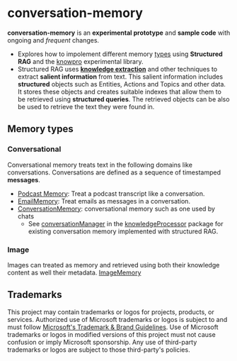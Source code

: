 # conversation-memory

**conversation-memory** is an **experimental prototype** and **sample code** with ongoing and _frequent_ changes.

- Explores how to impolement different memory [types](#memory-types) using **Structured RAG** and the [knowpro](../../knowPro) experimental library.
- Structured RAG uses [**knowledge extraction**](../../knowledgeProcessor/src/conversation/knowledgeSchema.ts) and other techniques to extract **salient information** from text. This salient information includes **structured** objects such as Entities, Actions and Topics and other data. It stores these objects and creates suitable indexes that allow them to be retrieved using **structured queries**. The retrieved objects can be also be used to retrieve the text they were found in.

## Memory types

### Conversational

Conversational memory treats text in the following domains like conversations. Conversations are defined as a sequence of timestamped **messages**.

- [Podcast Memory](./src/podcast.ts): Treat a podcast transcript like a conversation.
- [EmailMemory](./src//emailMemory.ts): Treat emails as messages in a conversation.
- [ConversationMemory](./src/conversationMemory.ts): conversational memory such as one used by chats
  - See [conversationManager](../../knowledgeProcessor/src/conversation/conversationManager.ts) in the [knowledgeProcessor](../../knowledgeProcessor) package for existing conversation memory implemented with structured RAG.

### Image

Images can treated as memory and retrieved using both their knowledge content as well their metadata.
[ImageMemory](../image/)

## Trademarks

This project may contain trademarks or logos for projects, products, or services. Authorized use of Microsoft
trademarks or logos is subject to and must follow
[Microsoft's Trademark & Brand Guidelines](https://www.microsoft.com/en-us/legal/intellectualproperty/trademarks/usage/general).
Use of Microsoft trademarks or logos in modified versions of this project must not cause confusion or imply Microsoft sponsorship.
Any use of third-party trademarks or logos are subject to those third-party's policies.
